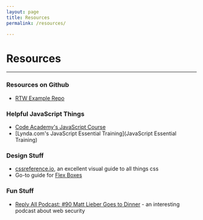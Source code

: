 ```yaml
---
layout: page
title: Resources
permalink: /resources/

---
```


# Resources

<!-- <br> -->
<hr>

### <span class="underlined">Resources on Github</span>

+ [RTW Example Repo](https://github.com/coloringchaos/rtw-example-code)

### <span class="underlined">Helpful JavaScript Things</span>

+ [Code Academy's JavaScript Course](https://www.codecademy.com/learn/javascript) 
+ [Lynda.com's JavaScript Essential Training](JavaScript Essential Training)

### <span class="underlined">Design Stuff</span>

+ [cssreference.io](http://cssreference.io/), an excellent visual guide to all things css
+ Go-to guide for [Flex Boxes](https://css-tricks.com/snippets/css/a-guide-to-flexbox/)

### <span class="underlined">Fun Stuff</span>

+ [Reply All Podcast: #90 Matt Lieber Goes to Dinner](https://itunes.apple.com/us/podcast/reply-all/id941907967?mt=2&i=1000382090648) - an interesting podcast about web security